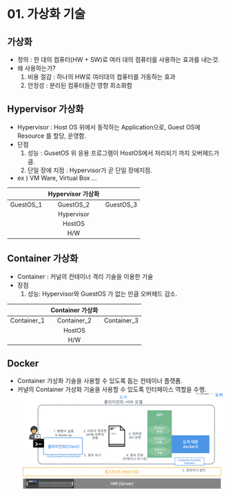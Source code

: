 # 01. 가상화 기술
## 가상화
- 정의 : 한 대의 컴퓨터(HW + SW)로 여러 대의 컴퓨터를 사용하는 효과를 내는것.
- 왜 사용하는가? 
    1. 비용 절감 : 하나의 HW로 여러대의 컴퓨터를 가동하는 효과
    2. 안정성 : 분리된 컴퓨터들간 영향 최소화함

## Hypervisor 가상화
- Hypervisor : Host OS 위에서 동작하는 Application으로,  Guest OS에 Resource 를 할당, 운영함.
- 단점
    1. 성능 : GusetOS 위 응용 프로그램이 HostOS에서 처리되기 까지 오버헤드가 큼.
    2. 단일 장애 지점 : Hypervisor가 곧 단일 장애지점.
- ex ) VM Ware,  Virtual Box ...

||Hypervisor 가상화||
| --- | :---: | --- |
|GuestOS_1|GuestOS_2| GuestOS_3|
||Hypervisor||
||HostOS||
|| H/W ||

## Container 가상화
- Container : 커널의 컨테이너 격리 기술을 이용한 기술
- 장점 
    1. 성능: Hypervisor와 GuestOS 가 없는 만큼 오버헤드 감소.

||Container 가상화||
| --- | :---: | --- |
|Container_1|Container_2| Container_3|
||HostOS||
|| H/W ||

## Docker
- Container 가상화 기술을 사용할 수 있도록 돕는 컨테이너 플랫폼.
- 커널의 Container 가상화 기술을 사용할 수 있도록 인터페이스 역할을 수행.
![Alt text](image-2.png)